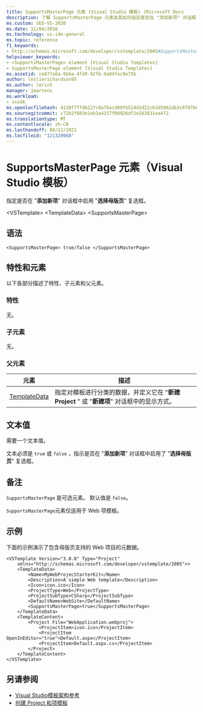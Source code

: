 ```yaml
---
title: SupportsMasterPage 元素 (Visual Studio 模板) |Microsoft Docs
description: 了解 SupportsMasterPage 元素及其如何指定是否在 "添加新项" 对话框中启用了 "选择母版页" 复选框。
ms.custom: SEO-VS-2020
ms.date: 11/04/2016
ms.technology: vs-ide-general
ms.topic: reference
f1_keywords:
- http://schemas.microsoft.com/developer/vstemplate/2005#SupportsMasterPage
helpviewer_keywords:
- <SupportsMasterPage> element [Visual Studio Templates]
- SupportsMasterPage element [Visual Studio Templates]
ms.assetid: ce877a6a-9bba-4fd9-92fb-0a8dfec9e75b
author: leslierichardson95
ms.author: lerich
manager: jmartens
ms.workload:
- vssdk
ms.openlocfilehash: 4138f7ffdb227c0a7bacd09fb514d2d22c63d5962ab3c9787b616dedde3d8d38
ms.sourcegitcommit: c72b2f603e1eb3a4157f00926df2e263831ea472
ms.translationtype: MT
ms.contentlocale: zh-CN
ms.lasthandoff: 08/12/2021
ms.locfileid: "121320968"
---
```

# <a name="supportsmasterpage-element-visual-studio-templates"></a>SupportsMasterPage 元素（Visual Studio 模板）
指定是否在 "**添加新项**" 对话框中启用 "**选择母版页**" 复选框。

 \<VSTemplate> \<TemplateData>
 \<SupportsMasterPage>

## <a name="syntax"></a>语法

```
<SupportsMasterPage> true/false </SupportsMasterPage>
```

## <a name="attributes-and-elements"></a>特性和元素
 以下各部分描述了特性、子元素和父元素。

### <a name="attributes"></a>特性
 无。

### <a name="child-elements"></a>子元素
 无。

### <a name="parent-elements"></a>父元素

|元素|描述|
|-------------|-----------------|
|[TemplateData](../extensibility/templatedata-element-visual-studio-templates.md)|指定对模板进行分类的数据，并定义它在 "**新建 Project** " 或 "**新建项**" 对话框中的显示方式。|

## <a name="text-value"></a>文本值
 需要一个文本值。

 文本必须是 `true` 或 `false` ，指示是否在 "**添加新项**" 对话框中启用了 "**选择母版页**" 复选框。

## <a name="remarks"></a>备注
 `SupportsMasterPage` 是可选元素。 默认值是 `false`。

 `SupportsMasterPage`元素仅适用于 Web 项模板。

## <a name="example"></a>示例
 下面的示例演示了包含母版页支持的 Web 项目的元数据。

```
<VSTemplate Version="3.0.0" Type="Project"
    xmlns="http://schemas.microsoft.com/developer/vstemplate/2005">>
    <TemplateData>
        <Name>MyWebProjecStarterKit</Name>
        <Description>A simple Web template</Description>
        <Icon>icon.ico</Icon>
        <ProjectType>Web</ProjectType>
        <ProjectSubType>CSharp</ProjectSubType>
        <DefaultName>WebSite</DefaultName>
        <SupportsMasterPage>true</SupportsMasterPage>
    </TemplateData>
    <TemplateContent>
        <Project File="WebApplication.webproj">
            <ProjectItem>icon.ico</ProjectItem>
            <ProjectItem OpenInEditor="true">Default.aspx</ProjectItem>
            <ProjectItem>Default.aspx.cs</ProjectItem>
        </Project>
    </TemplateContent>
</VSTemplate>
```

## <a name="see-also"></a>另请参阅
- [Visual Studio模板架构参考](../extensibility/visual-studio-template-schema-reference.md)
- [创建 Project 和项模板](../ide/creating-project-and-item-templates.md)
